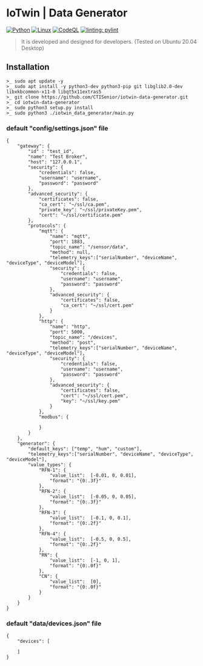 # IoTwin | Data Generator

[![Python](https://badgen.net/pypi/python/black)](https://www.python.org/downloads/)
[![Linux](https://svgshare.com/i/Zhy.svg)](https://svgshare.com/i/Zhy.svg)
[![CodeQL](https://github.com/CTISenior/iot-device-simulator/actions/workflows/codeql-analysis.yml/badge.svg)](https://github.com/CTISenior/iot-device-simulator/actions/workflows/codeql-analysis.yml)
[![linting: pylint](https://img.shields.io/badge/linting-pylint-yellowgreen)](https://github.com/PyCQA/pylint)

> It is developed and designed for developers. (Tested on Ubuntu 20.04 Desktop)

## Installation

```
>_ sudo apt update -y
>_ sudo apt install -y python3-dev python3-pip git libglib2.0-dev libxkbcommon-x11-0 libqt5x11extras5
>_ git clone https://github.com/CTISenior/iotwin-data-generator.git
>_ cd iotwin-data-generator
>_ sudo python3 setup.py install
>_ sudo python3 ./iotwin_data_generator/main.py
```


### default "config/settings.json" file

```
{
    "gateway": {
        "id" : "test_id",
        "name": "Test Broker",
        "host": "127.0.0.1",
        "security": {
            "credentials": false,
            "username": "username",
            "password": "password"
        },
        "advanced_security": {
            "certificates": false,
            "ca_cert": "~/ssl/ca.pem",
            "private_key": "~/ssl/privateKey.pem",
            "cert": "~/ssl/certificate.pem"
        },
        "protocols": {
            "mqtt": {
                "name": "mqtt",
                "port": 1883,
                "topic_name": "/sensor/data",
                "method": null,
                "telemetry_keys":["serialNumber", "deviceName", "deviceType", "deviceModel"],
                "security": {
                    "credentials": false,
                    "username": "username",
                    "password": "password"
                },
                "advanced_security": {
                    "certificates": false,
                    "ca_cert": "~/ssl/cert.pem"
                }
            },
            "http": {
                "name": "http",
                "port": 5000,
                "topic_name": "/devices",
                "method": "post",
                "telemetry_keys":["serialNumber", "deviceName", "deviceType", "deviceModel"],
                "security": {
                    "credentials": false,
                    "username": "username",
                    "password": "password"
                },
                "advanced_security": {
                    "certificates": false,
                    "cert": "~/ssl/cert.pem",
                    "key": "~/ssl/key.pem"
                }
            },
            "modbus": {
                
            }
        }
    },
    "generator": {
        "default_keys": ["temp", "hum", "custom"],
        "telemetry_keys":["serialNumber", "deviceName", "deviceType", "deviceModel"],
        "value_types": {
            "RFN-1": {
                "value_list":  [-0.01, 0, 0.01],
                "format": "{0:.3f}"
            },
            "RFN-2": {
                "value_list":  [-0.05, 0, 0.05],
                "format": "{0:.3f}"
            },
            "RFN-3": {
                "value_list":  [-0.1, 0, 0.1],
                "format": "{0:.2f}"
            },
            "RFN-4": {
                "value_list":  [-0.5, 0, 0.5],
                "format": "{0:.2f}"
            },
            "RN": {
                "value_list":  [-1, 0, 1],
                "format": "{0:.0f}"
            },
            "CN": {
                "value_list":  [0],
                "format": "{0:.0f}"
            }
        }
    }
}
```

### default "data/devices.json" file

```
{
    "devices": [
 
    ]
}
```
